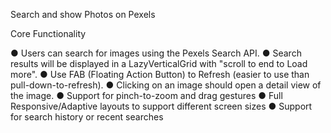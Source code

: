 Search and show Photos on Pexels

Core Functionality

● Users can search for images using the Pexels Search API.
● Search results will be displayed in a LazyVerticalGrid with "scroll to end to Load more".
● Use FAB (Floating Action Button) to Refresh (easier to use than pull-down-to-refresh).
● Clicking on an image should open a detail view of the image.
● Support for pinch-to-zoom and drag gestures
● Full Responsive/Adaptive layouts to support different screen sizes
● Support for search history or recent searches




